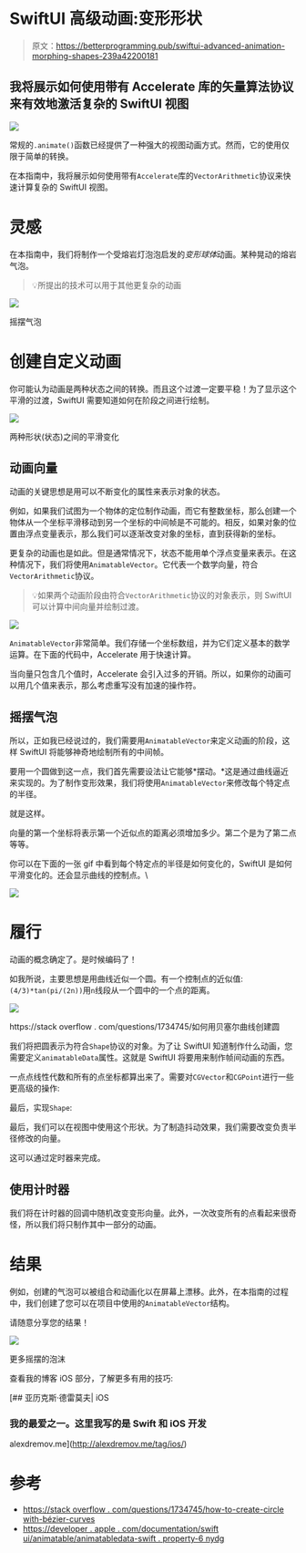 # SwiftUI 高级动画:变形形状

> 原文：<https://betterprogramming.pub/swiftui-advanced-animation-morphing-shapes-239a42200181>

## 我将展示如何使用带有 Accelerate 库的矢量算法协议来有效地激活复杂的 SwiftUI 视图

![](img/2c67ae5735a5d8cdfb48ad76127b42e3.png)

常规的`.animate()`函数已经提供了一种强大的视图动画方式。然而，它的使用仅限于简单的转换。

在本指南中，我将展示如何使用带有`Accelerate`库的`VectorArithmetic`协议来快速计算复杂的 SwiftUI 视图。

# 灵感

在本指南中，我们将制作一个受熔岩灯泡泡启发的*变形球体*动画。某种晃动的熔岩气泡。

> 💡所提出的技术可以用于其他更复杂的动画

![](img/7ab88936dff832ea009c97da93c2c189.png)

摇摆气泡

# 创建自定义动画

你可能认为动画是两种状态之间的转换。而且这个过渡一定要平稳！为了显示这个平滑的过渡，SwiftUI 需要知道如何在阶段之间进行绘制。

![](img/12e11e446ad126b876ba083ca7ed268a.png)

两种形状(状态)之间的平滑变化

## 动画向量

动画的关键思想是用可以不断变化的属性来表示对象的状态。

例如，如果我们试图为一个物体的定位制作动画，而它有整数坐标，那么创建一个物体从一个坐标平滑移动到另一个坐标的中间帧是不可能的。相反，如果对象的位置由浮点变量表示，那么我们可以逐渐改变对象的坐标，直到获得新的坐标。

更复杂的动画也是如此。但是通常情况下，状态不能用单个浮点变量来表示。在这种情况下，我们将使用`AnimatableVector`。它代表一个数学向量，符合`VectorArithmetic`协议。

> 💡如果两个动画阶段由符合`VectorArithmetic`协议的对象表示，则 SwiftUI 可以计算中间向量并绘制过渡。

![](img/fc6edd593efe9bfae1abd06316d54b45.png)

`AnimatableVector`非常简单。我们存储一个坐标数组，并为它们定义基本的数学运算。在下面的代码中，Accelerate 用于快速计算。

当向量只包含几个值时，Accelerate 会引入过多的开销。所以，如果你的动画可以用几个值来表示，那么考虑重写没有加速的操作符。

## 摇摆气泡

所以，正如我已经说过的，我们需要用`AnimatableVector`来定义动画的阶段，这样 SwiftUI 将能够神奇地绘制所有的中间帧。

要用一个圆做到这一点，我们首先需要设法让它能够*摆动。*这是通过曲线逼近来实现的。为了制作变形效果，我们将使用`AnimatableVector`来修改每个特定点的半径。

就是这样。

向量的第一个坐标将表示第一个近似点的距离必须增加多少。第二个是为了第二点等等。

你可以在下面的一张 gif 中看到每个特定点的半径是如何变化的，SwiftUI 是如何平滑变化的。还会显示曲线的控制点。\

![](img/56badb08c8eaa2ab4fe2aeb7a6ef1004.png)

# 履行

动画的概念确定了。是时候编码了！

如我所说，主要思想是用曲线近似一个圆。有一个控制点的近似值:`(4/3)*tan(pi/(2n))`用`n`线段从一个圆中的一个点的距离。

![](img/a8da9e37169b19930cb36c98f7f13d1b.png)

https://stack overflow . com/questions/1734745/如何用贝塞尔曲线创建圆

我们将把圆表示为符合`Shape`协议的对象。为了让 SwiftUI 知道制作什么动画，您需要定义`animatableData`属性。这就是 SwiftUI 将要用来制作帧间动画的东西。

一点点线性代数和所有的点坐标都算出来了。需要对`CGVector`和`CGPoint`进行一些更高级的操作:

最后，实现`Shape`:

最后，我们可以在视图中使用这个形状。为了制造抖动效果，我们需要改变负责半径修改的向量。

这可以通过定时器来完成。

## 使用计时器

我们将在计时器的回调中随机改变变形向量。此外，一次改变所有的点看起来很奇怪，所以我们将只制作其中一部分的动画。

# 结果

例如，创建的气泡可以被组合和动画化以在屏幕上漂移。此外，在本指南的过程中，我们创建了您可以在项目中使用的`AnimatableVector`结构。

请随意分享您的结果！

![](img/6172a2c1ccfda37d169568c17399ea03.png)

更多摇摆的泡沫

查看我的博客 iOS 部分，了解更多有用的技巧:

[](http://alexdremov.me/tag/ios/) [## 亚历克斯·德雷莫夫| iOS

### 我的最爱之一。这里我写的是 Swift 和 iOS 开发

alexdremov.me](http://alexdremov.me/tag/ios/) 

# 参考

*   [https://stack overflow . com/questions/1734745/how-to-create-circle with-bézier-curves](https://stackoverflow.com/questions/1734745/how-to-create-circle-with-bézier-curves)
*   [https://developer . apple . com/documentation/swift ui/animatable/animatabledata-swift . property-6 nydg](https://developer.apple.com/documentation/swiftui/animatable/animatabledata-swift.property-6nydg)
